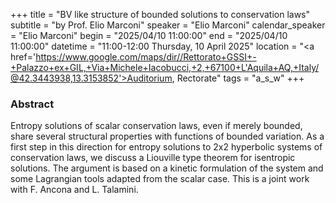 +++
title = "BV like structure of bounded solutions to conservation laws"
subtitle = "by Prof. Elio Marconi"
speaker = "Elio Marconi"
calendar_speaker = "Elio Marconi"
begin = "2025/04/10  11:00:00"
end = "2025/04/10  11:00:00"
datetime = "11:00-12:00 Thursday, 10 April 2025"
location = "<a href='https://www.google.com/maps/dir//Rettorato+GSSI+-+Palazzo+ex+GIL,+Via+Michele+Iacobucci,+2,+67100+L'Aquila+AQ,+Italy/@42.3443938,13.3153852'>Auditorium, Rectorate</a>"
tags = "a_s_w"
+++

### Abstract
Entropy solutions of scalar conservation laws, even if merely bounded, share several structural properties with functions of bounded variation. As a first step in this direction for entropy solutions to 2x2 hyperbolic systems of conservation laws, we discuss a Liouville type theorem for isentropic solutions. The argument is based on a kinetic formulation of the system and some Lagrangian tools adapted from the scalar case. 
This is a joint work with F. Ancona and L. Talamini.
